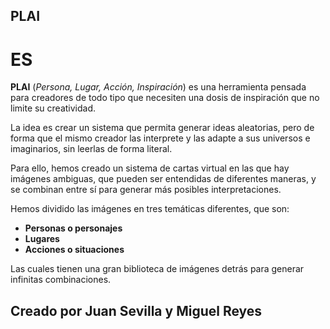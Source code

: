 ## PLAI

# ES
**PLAI** (*Persona, Lugar, Acción, Inspiración*) es una herramienta pensada para creadores de todo tipo que necesiten una dosis de inspiración que no limite su creatividad.

La idea es crear un sistema que permita generar ideas aleatorias, pero de forma que el mismo creador las interprete y las adapte a sus universos e imaginarios, sin leerlas de forma literal.

Para ello, hemos creado un sistema de cartas virtual en las que hay imágenes ambiguas, que pueden ser entendidas de diferentes maneras, y se combinan entre sí para generar más posibles interpretaciones.

Hemos dividido las imágenes en tres temáticas diferentes, que son:

- **Personas o personajes**
- **Lugares**
- **Acciones o situaciones**

Las cuales tienen una gran biblioteca de imágenes detrás para generar infinitas combinaciones.

## Creado por Juan Sevilla y Miguel Reyes
